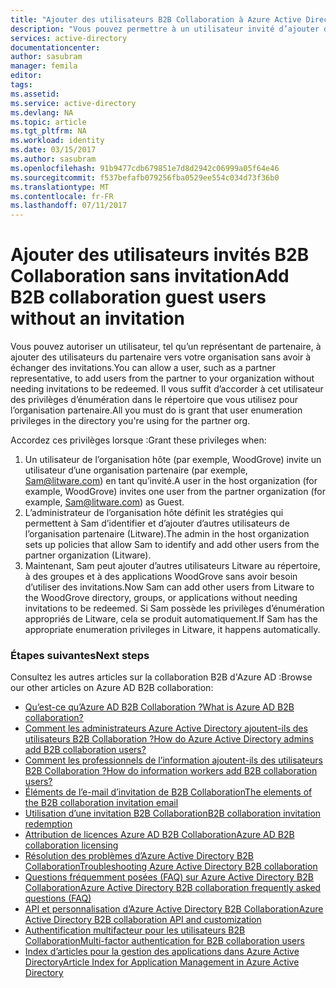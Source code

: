 ```yaml
---
title: "Ajouter des utilisateurs B2B Collaboration à Azure Active Directory sans invitation | Microsoft Docs"
description: "Vous pouvez permettre à un utilisateur invité d’ajouter d’autres utilisateurs invités à votre Azure AD sans échanger d’invitation dans Azure Active Directory B2B Collaboration."
services: active-directory
documentationcenter: 
author: sasubram
manager: femila
editor: 
tags: 
ms.assetid: 
ms.service: active-directory
ms.devlang: NA
ms.topic: article
ms.tgt_pltfrm: NA
ms.workload: identity
ms.date: 03/15/2017
ms.author: sasubram
ms.openlocfilehash: 91b9477cdb679851e7d8d2942c06999a05f64e46
ms.sourcegitcommit: f537befafb079256fba0529ee554c034d73f36b0
ms.translationtype: MT
ms.contentlocale: fr-FR
ms.lasthandoff: 07/11/2017
---
```

# <a name="add-b2b-collaboration-guest-users-without-an-invitation"></a><span data-ttu-id="37dfe-103">Ajouter des utilisateurs invités B2B Collaboration sans invitation</span><span class="sxs-lookup"><span data-stu-id="37dfe-103">Add B2B collaboration guest users without an invitation</span></span>

<span data-ttu-id="37dfe-104">Vous pouvez autoriser un utilisateur, tel qu’un représentant de partenaire, à ajouter des utilisateurs du partenaire vers votre organisation sans avoir à échanger des invitations.</span><span class="sxs-lookup"><span data-stu-id="37dfe-104">You can allow a user, such as a partner representative, to add users from the partner to your organization without needing invitations to be redeemed.</span></span> <span data-ttu-id="37dfe-105">Il vous suffit d’accorder à cet utilisateur des privilèges d’énumération dans le répertoire que vous utilisez pour l’organisation partenaire.</span><span class="sxs-lookup"><span data-stu-id="37dfe-105">All you must do is grant that user enumeration privileges in the directory you're using for the partner org.</span></span> 

<span data-ttu-id="37dfe-106">Accordez ces privilèges lorsque :</span><span class="sxs-lookup"><span data-stu-id="37dfe-106">Grant these privileges when:</span></span>

1. <span data-ttu-id="37dfe-107">Un utilisateur de l’organisation hôte (par exemple, WoodGrove) invite un utilisateur d’une organisation partenaire (par exemple, Sam@litware.com) en tant qu’invité.</span><span class="sxs-lookup"><span data-stu-id="37dfe-107">A user in the host organization (for example, WoodGrove) invites one user from the partner organization (for example, Sam@litware.com) as Guest.</span></span>
2. <span data-ttu-id="37dfe-108">L’administrateur de l’organisation hôte définit les stratégies qui permettent à Sam d’identifier et d’ajouter d’autres utilisateurs de l’organisation partenaire (Litware).</span><span class="sxs-lookup"><span data-stu-id="37dfe-108">The admin in the host organization sets up policies that allow Sam to identify and add other users from the partner organization (Litware).</span></span>
3. <span data-ttu-id="37dfe-109">Maintenant, Sam peut ajouter d’autres utilisateurs Litware au répertoire, à des groupes et à des applications WoodGrove sans avoir besoin d’utiliser des invitations.</span><span class="sxs-lookup"><span data-stu-id="37dfe-109">Now Sam can add other users from Litware to the WoodGrove directory, groups, or applications without needing invitations to be redeemed.</span></span> <span data-ttu-id="37dfe-110">Si Sam possède les privilèges d’énumération appropriés de Litware, cela se produit automatiquement.</span><span class="sxs-lookup"><span data-stu-id="37dfe-110">If Sam has the appropriate enumeration privileges in Litware, it happens automatically.</span></span>

### <a name="next-steps"></a><span data-ttu-id="37dfe-111">Étapes suivantes</span><span class="sxs-lookup"><span data-stu-id="37dfe-111">Next steps</span></span>

<span data-ttu-id="37dfe-112">Consultez les autres articles sur la collaboration B2B d'Azure AD :</span><span class="sxs-lookup"><span data-stu-id="37dfe-112">Browse our other articles on Azure AD B2B collaboration:</span></span>

* [<span data-ttu-id="37dfe-113">Qu’est-ce qu’Azure AD B2B Collaboration ?</span><span class="sxs-lookup"><span data-stu-id="37dfe-113">What is Azure AD B2B collaboration?</span></span>](active-directory-b2b-what-is-azure-ad-b2b.md)
* [<span data-ttu-id="37dfe-114">Comment les administrateurs Azure Active Directory ajoutent-ils des utilisateurs B2B Collaboration ?</span><span class="sxs-lookup"><span data-stu-id="37dfe-114">How do Azure Active Directory admins add B2B collaboration users?</span></span>](active-directory-b2b-admin-add-users.md)
* [<span data-ttu-id="37dfe-115">Comment les professionnels de l’information ajoutent-ils des utilisateurs B2B Collaboration ?</span><span class="sxs-lookup"><span data-stu-id="37dfe-115">How do information workers add B2B collaboration users?</span></span>](active-directory-b2b-iw-add-users.md)
* [<span data-ttu-id="37dfe-116">Éléments de l’e-mail d’invitation de B2B Collaboration</span><span class="sxs-lookup"><span data-stu-id="37dfe-116">The elements of the B2B collaboration invitation email</span></span>](active-directory-b2b-invitation-email.md)
* [<span data-ttu-id="37dfe-117">Utilisation d’une invitation B2B Collaboration</span><span class="sxs-lookup"><span data-stu-id="37dfe-117">B2B collaboration invitation redemption</span></span>](active-directory-b2b-redemption-experience.md)
* [<span data-ttu-id="37dfe-118">Attribution de licences Azure AD B2B Collaboration</span><span class="sxs-lookup"><span data-stu-id="37dfe-118">Azure AD B2B collaboration licensing</span></span>](active-directory-b2b-licensing.md)
* [<span data-ttu-id="37dfe-119">Résolution des problèmes d’Azure Active Directory B2B Collaboration</span><span class="sxs-lookup"><span data-stu-id="37dfe-119">Troubleshooting Azure Active Directory B2B collaboration</span></span>](active-directory-b2b-troubleshooting.md)
* [<span data-ttu-id="37dfe-120">Questions fréquemment posées (FAQ) sur Azure Active Directory B2B Collaboration</span><span class="sxs-lookup"><span data-stu-id="37dfe-120">Azure Active Directory B2B collaboration frequently asked questions (FAQ)</span></span>](active-directory-b2b-faq.md)
* [<span data-ttu-id="37dfe-121">API et personnalisation d’Azure Active Directory B2B Collaboration</span><span class="sxs-lookup"><span data-stu-id="37dfe-121">Azure Active Directory B2B collaboration API and customization</span></span>](active-directory-b2b-api.md)
* [<span data-ttu-id="37dfe-122">Authentification multifacteur pour les utilisateurs B2B Collaboration</span><span class="sxs-lookup"><span data-stu-id="37dfe-122">Multi-factor authentication for B2B collaboration users</span></span>](active-directory-b2b-mfa-instructions.md)
* [<span data-ttu-id="37dfe-123">Index d’articles pour la gestion des applications dans Azure Active Directory</span><span class="sxs-lookup"><span data-stu-id="37dfe-123">Article Index for Application Management in Azure Active Directory</span></span>](active-directory-apps-index.md)